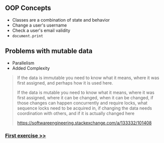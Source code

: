 ## OOP Concepts

- Classes are a combination of state and behavior
- Change a user's username
- Check a user's email validity
- `document.print`



## Problems with mutable data

- Parallelism
- Added Complexity



> If the data is immutable you need to know what it means, where it was first assigned, and perhaps how it is used here.
>
> If the data is mutable you need to know what it means, where it was first assigned, where it can be changed, when it can be changed, if those changes can happen concurrently and require locks, what sequence locks need to be acquired in, if changing the data needs coordination with others, and if it is actually changed here
>
> https://softwareengineering.stackexchange.com/a/133332/101408



### [First exercise >>](./concrete_practice.md)

